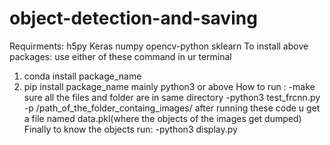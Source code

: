 # object-detection-and-saving
Requirments:
  h5py
  Keras
  numpy
  opencv-python
  sklearn
To install above packages:
  use either of these command in ur terminal 
   1) conda install package_name
   2) pip install package_name
mainly python3 or above
How to run :
  -make sure all the files and folder are in same directory
  -python3 test_frcnn.py -p /path_of_the_folder_containg_images/
after running these code u get a file named data.pkl(where the objects of the images get dumped)
Finally to know the objects run:
   -python3 display.py
   
  
